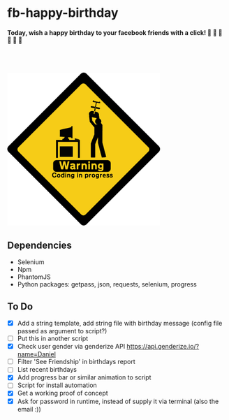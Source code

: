 # fb-happy-birthday

#### Today, wish a happy birthday to your facebook friends with a click! :tada: :tada: :tada: :tada: :tada: :tada:
<br/>
<br/>

![Alt text](./img/work_in_progress.png)

## Dependencies
- Selenium
- Npm
- PhantomJS
- Python packages: getpass, json, requests, selenium, progress

## To Do

- [X] Add a string template, add string file with birthday message (config file passed as argument to script?)
- [ ] Put this in another script
- [X] Check user gender via genderize API https://api.genderize.io/?name=Daniel
- [ ] Filter 'See Friendship' in birthdays report
- [ ] List recent birthdays
- [X] Add progress bar or similar animation to script
- [ ] Script for install automation
- [X] Get a working proof of concept
- [X] Ask for password in runtime, instead of supply it via terminal (also the email :))
